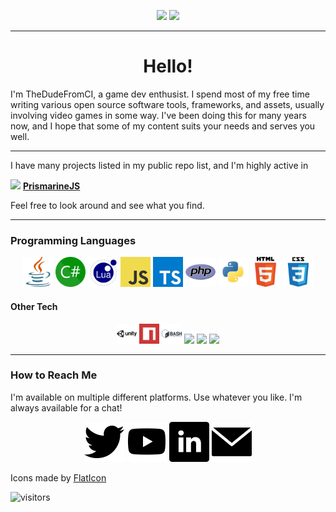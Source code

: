 <p align="center">
  <img src="https://github-readme-stats.vercel.app/api?username=TheDudeFromCI&show_icons=true&count_private=true&include_all_commits=true&hide_border=true"/>
  <img src="https://github-readme-stats.vercel.app/api/top-langs/?username=TheDudeFromCI&layout=compact&count_private=true&include_all_commits=true&hide_border=true&langs_count=10"/>
</p>

---

<h1 align="center">Hello!</h1>

I'm TheDudeFromCI, a game dev enthusist. I spend most of my free time writing various open source software tools, frameworks, and assets, usually involving video games in some way. I've been doing this for many years now, and I hope that some of my content suits your needs and serves you well.

---

I have many projects listed in my public repo list, and I'm highly active in

<img src="https://avatars3.githubusercontent.com/u/11053411?s=200&v=4" width="16"/> **[PrismarineJS](https://github.com/PrismarineJS)**

Feel free to look around and see what you find.

---

### Programming Languages

<p align="center">
  <img src="https://raw.githubusercontent.com/github/explore/80688e429a7d4ef2fca1e82350fe8e3517d3494d/topics/java/java.png" width="48"/>
  <img src="https://raw.githubusercontent.com/github/explore/80688e429a7d4ef2fca1e82350fe8e3517d3494d/topics/csharp/csharp.png" width="48"/>
  <img src="https://raw.githubusercontent.com/github/explore/80688e429a7d4ef2fca1e82350fe8e3517d3494d/topics/lua/lua.png" width="48"/>
  <img src="https://raw.githubusercontent.com/github/explore/80688e429a7d4ef2fca1e82350fe8e3517d3494d/topics/javascript/javascript.png" width="48"/>
  <img src="https://raw.githubusercontent.com/github/explore/80688e429a7d4ef2fca1e82350fe8e3517d3494d/topics/typescript/typescript.png" width="48"/>
  <img src="https://raw.githubusercontent.com/github/explore/80688e429a7d4ef2fca1e82350fe8e3517d3494d/topics/php/php.png" width="48"/>
  <img src="https://raw.githubusercontent.com/github/explore/80688e429a7d4ef2fca1e82350fe8e3517d3494d/topics/python/python.png" width="48"/>
  <img src="https://raw.githubusercontent.com/github/explore/80688e429a7d4ef2fca1e82350fe8e3517d3494d/topics/html/html.png" width="48"/>
  <img src="https://raw.githubusercontent.com/github/explore/80688e429a7d4ef2fca1e82350fe8e3517d3494d/topics/css/css.png" width="48"/>
</P>

#### Other Tech

<p align="center">
  <img src="https://raw.githubusercontent.com/github/explore/80688e429a7d4ef2fca1e82350fe8e3517d3494d/topics/unity/unity.png" width="32"/>
  <img src="https://raw.githubusercontent.com/github/explore/80688e429a7d4ef2fca1e82350fe8e3517d3494d/topics/npm/npm.png" width="32"/>
  <img src="https://raw.githubusercontent.com/github/explore/80688e429a7d4ef2fca1e82350fe8e3517d3494d/topics/bash/bash.png" width="32"/>
  <img src="https://avatars0.githubusercontent.com/u/53162534?s=200&v=4" width="32"/>
  <img src="https://avatars0.githubusercontent.com/u/44036562?s=200&v=4" width="32"/>
  <img src="https://avatars2.githubusercontent.com/u/52924476?s=200&v=4" width="32"/>
</p>

---

### How to Reach Me

I'm available on multiple different platforms. Use whatever you like. I'm always available for a chat!

<p align="center">
  <img src="twitter.svg" width="64"/>
  <img src="youtube.svg" width="64"/>
  <img src="linkedin.svg" width="64"/>
  <img src="email.svg" width="64"/>
</p>

Icons made by [FlatIcon](https://www.flaticon.com)


![visitors](https://visitor-badge.glitch.me/badge?page_id=thedudefromci.readme)
